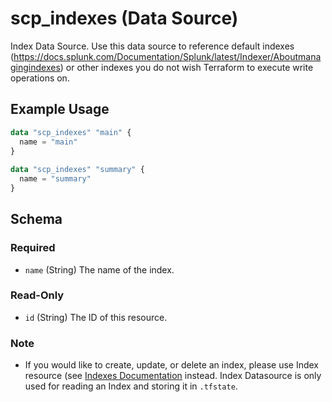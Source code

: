# scp_indexes (Data Source)

Index Data Source. Use this data source to reference default indexes (https://docs.splunk.com/Documentation/Splunk/latest/Indexer/Aboutmanagingindexes) or other indexes you do not wish Terraform to execute write operations on.

## Example Usage

```terraform
data "scp_indexes" "main" {
  name = "main"
}
 
data "scp_indexes" "summary" {
  name = "summary"
}
```

## Schema

### Required

- `name` (String) The name of the index.


### Read-Only

- `id` (String) The ID of this resource.


### Note

- If you would like to create, update, or delete an index, please use Index resource (see [Indexes Documentation](../resources/indexes.md) instead. Index Datasource is only used for reading an Index and storing it in `.tfstate`. 



